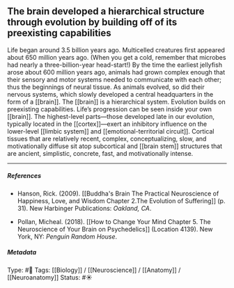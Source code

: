 ## The brain developed a hierarchical structure through evolution by building off of its preexisting capabilities  # 

Life began around 3.5 billion years ago. Multicelled creatures first appeared about 650 million years ago. (When you get a cold, remember that microbes had nearly a three-billion-year head-start!) By the time the earliest jellyfish arose about 600 million years ago, animals had grown complex enough that their sensory and motor systems needed to communicate with each other; thus the beginnings of neural tissue. As animals evolved, so did their nervous systems, which slowly developed a central headquarters in the form of a [[brain]]. The [[brain]] is a hierarchical system. Evolution builds on preexisting capabilities. Life’s progression can be seen inside your own [[brain]]. The highest-level parts—those developed late in our evolution, typically located in the [[cortex]]—exert an inhibitory influence on the lower-level [[limbic system]] and [[emotional-territorial circuit]]. Cortical tissues that are relatively recent, complex, conceptualizing, slow, and motivationally diffuse sit atop subcortical and [[brain stem]] structures that are ancient, simplistic, concrete, fast, and motivationally intense. 

___

##### References

- Hanson, Rick. (2009). [[Buddha's Brain The Practical Neuroscience of Happiness, Love, and Wisdom Chapter 2.The Evolution of Suffering]] (p. 31). New Harbinger Publications: _Oakland, CA_.

- Pollan, Micheal. (2018). [[How to Change Your Mind Chapter 5. The Neuroscience of Your Brain on Psychedelics]] (Location 4139). New York, NY: _Penguin Random House_. 

##### Metadata

Type: #🔴 
Tags: [[Biology]] / [[Neuroscience]] / [[Anatomy]] / [[Neuroanatomy]] 
Status: #☀️ 